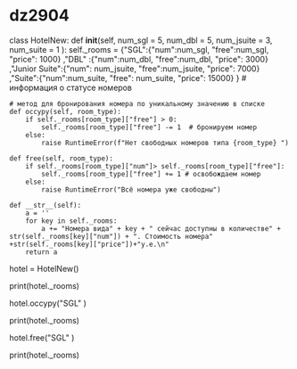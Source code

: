 # dz2904
class HotelNew:
    def __init__(self, num_sgl = 5, num_dbl = 5, num_jsuite = 3, num_suite = 1 ):
        self._rooms = {"SGL":{"num":num_sgl, "free":num_sgl, "price": 1000} ,"DBL" :{"num":num_dbl, "free":num_dbl, "price": 3000} ,"Junior Suite":{"num": num_jsuite, "free":num_jsuite, "price": 7000} ,"Suite":{"num":num_suite, "free": num_suite, "price": 15000} } # информация о статусе номеров
    
    # метод для бронирования номера по уникальному значению в списке
    def occypy(self, room_type):
        if self._rooms[room_type]["free"] > 0:
            self._rooms[room_type]["free"] -= 1  # бронируем номер
        else:
            raise RuntimeError(f"Нет свободных номеров типа {room_type} ")
 
    def free(self, room_type):
        if self._rooms[room_type]["num"]> self._rooms[room_type]["free"]:
            self._rooms[room_type]["free"] += 1 # освобождаем номер
        else:
            raise RuntimeError("Всё номера уже свободны")

    def __str__(self):
        a = ''
        for key in self._rooms:
            a += "Номера вида" + key + " сейчас доступны в количестве" + str(self._rooms[key]["num"]) + ". Стоимость номера" +str(self._rooms[key]["price"])+"у.е.\n" 
        return a

hotel = HotelNew() 

print(hotel._rooms) 

hotel.occypy("SGL" )

print(hotel._rooms)

hotel.free("SGL" )

print(hotel._rooms)

